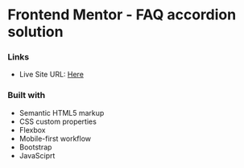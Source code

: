 # Frontend Mentor - FAQ accordion solution

### Links

- Live Site URL: [Here](https://stano153.github.io/product-card-html-css-responsive/)

### Built with

- Semantic HTML5 markup
- CSS custom properties
- Flexbox
- Mobile-first workflow
- Bootstrap
- JavaSciprt



